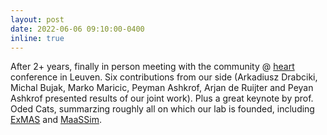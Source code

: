 ```yaml
---
layout: post
date: 2022-06-06 09:10:00-0400
inline: true
---
```


After 2+ years, finally in person meeting with the community @ [heart](https://heart2022.com/) conference in Leuven. Six contributions from our side (Arkadiusz Drabciki, Michal Bujak, Marko Maricic, Peyman Ashkrof, Arjan de Ruijter and Peyan Ashkrof presented results of our joint work). Plus a great keynote by prof. Oded Cats, summarzing roughly all on which our lab is founded, 
including [ExMAS](https://github.com/RafalKucharskiPK/ExMAS/) and [MaaSSim](https://github.com/RafalKucharskiPK/MaaSSim).

